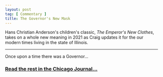 ```yaml
---
layout: post
tag: [ Commentary ]
title: The Governor's New Mask
---
```


Hans Christian Anderson's children's classic, *The Emperor's New Clothes*, takes on a whole new meaning in 2021 as Craig updates it for the our modern times living in the state of Illinois.

---

Once upon a time there was a Governor...<br>

<h3><a href="https://www.chicagojournal.com/opinion-the-governors-new-mask/">Read the rest in the Chicago Journal...</a></h3>

<br/>
